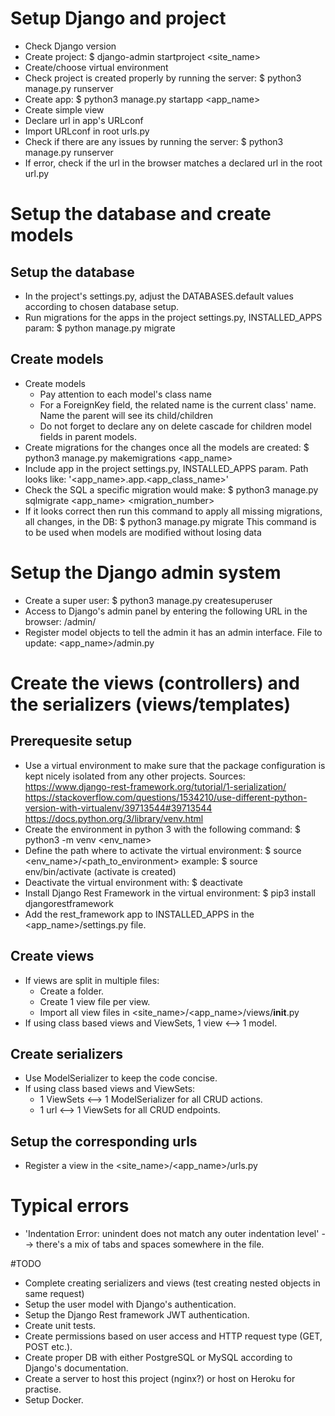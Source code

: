 
# Setup Django and project

- Check Django version
- Create project:
$ django-admin startproject <site_name>
- Create/choose virtual environment
- Check project is created properly by running the server:
$ python3 manage.py runserver
- Create app:
$ python3 manage.py startapp <app_name>
- Create simple view
- Declare url in app's URLconf
- Import URLconf in root urls.py
- Check if there are any issues by running the server:
$ python3 manage.py runserver
- If error, check if the url in the browser matches a declared url in the root url.py

# Setup the database and create models

## Setup the database

- In the project's settings.py, adjust the DATABASES.default values according to chosen database setup.
- Run migrations for the apps in the project settings.py, INSTALLED_APPS param:
$ python manage.py migrate

## Create models

- Create models
    - Pay attention to each model's class name
    - For a ForeignKey field, the related name is the current class' name. Name the parent will see its child/children
    - Do not forget to declare any on delete cascade for children model fields in parent models.
- Create migrations for the changes once all the models are created:
$ python3 manage.py makemigrations <app_name>
- Include app in the project settings.py, INSTALLED_APPS param. Path looks like:
'<app_name>.app.<app_class_name>'
- Check the SQL a specific migration would make:
$ python3 manage.py sqlmigrate <app_name> <migration_number>
- If it looks correct then run this command to apply all missing migrations, all changes, in the DB:
$ python3 manage.py migrate
This command is to be used when models are modified without losing data

# Setup the Django admin system
- Create a super user:
$ python3 manage.py createsuperuser
- Access to Django's admin panel by entering the following URL in the browser:
<domain>/admin/
- Register model objects to tell the admin it has an admin interface. File to update:
<app_name>/admin.py

# Create the views (controllers) and the serializers (views/templates)

## Prerequesite setup

- Use a virtual environment to make sure that the package configuration is kept nicely isolated from any other projects.
Sources:
https://www.django-rest-framework.org/tutorial/1-serialization/
https://stackoverflow.com/questions/1534210/use-different-python-version-with-virtualenv/39713544#39713544
https://docs.python.org/3/library/venv.html
- Create the environment in python 3 with the following command:
$ python3 -m venv <env_name>
- Define the path where to activate the virtual environment:
$ source <env_name>/<path_to_environment>
example:
$ source env/bin/activate
(activate is created)
- Deactivate the virtual environment with:
$ deactivate
- Install Django Rest Framework in the virtual environment:
$ pip3 install djangorestframework
- Add the rest_framework app to INSTALLED_APPS in the <app_name>/settings.py file.

## Create views
- If views are split in multiple files:
    - Create a <views> folder.
    - Create 1 view file per view.
    - Import all view files in <site_name>/<app_name>/views/__init__.py
- If using class based views and ViewSets, 1 view <--> 1 model.

## Create serializers
- Use ModelSerializer to keep the code concise.
- If using class based views and ViewSets:
    - 1 ViewSets <--> 1 ModelSerializer for all CRUD actions.
    - 1 url <--> 1 ViewSets for all CRUD endpoints.


## Setup the corresponding urls
- Register a view in the <site_name>/<app_name>/urls.py


# Typical errors
-  'Indentation Error: unindent does not match any outer indentation level'
--> there's a mix of tabs and spaces somewhere in the file.


#TODO
- Complete creating serializers and views (test creating nested objects in same request)
- Setup the user model with Django's authentication.
- Setup the Django Rest framework JWT authentication.
- Create unit tests.
- Create permissions based on user access and HTTP request type (GET, POST etc.).
- Create proper DB with either PostgreSQL or MySQL according to Django's documentation.
- Create a server to host this project (nginx?) or host on Heroku for practise.
- Setup Docker.